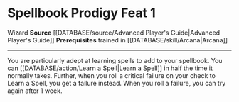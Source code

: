 ﻿---
feat: Spellbook Prodigy
id: '1833'
level: '1'
name: Spellbook Prodigy
prerequisite: Trained in [[DATABASE/skill/Arcana|Arcana]]
rarity: Common
source: '[[DATABASE/source/Advanced Player''s Guide|Advanced Player''s Guide]]'
trait:
- '[[DATABASE/trait/Wizard|Wizard]]'
type: Feat

---
# Spellbook Prodigy <span class="item-type">Feat 1</span>

<span class="item-trait">Wizard</span>
**Source** [[DATABASE/source/Advanced Player's Guide|Advanced Player's Guide]] 
**Prerequisites** trained in [[DATABASE/skill/Arcana|Arcana]]

---
You are particularly adept at learning spells to add to your spellbook. You can [[DATABASE/action/Learn a Spell|Learn a Spell]] in half the time it normally takes. Further, when you roll a critical failure on your check to Learn a Spell, you get a failure instead. When you roll a failure, you can try again after 1 week.